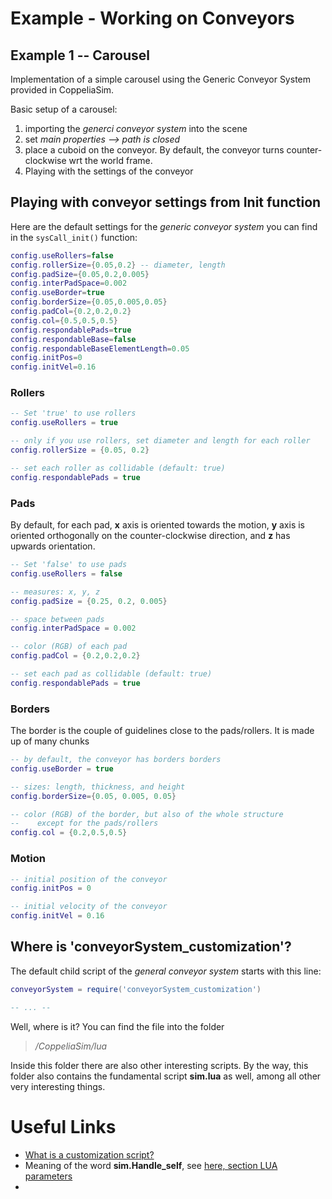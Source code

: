 # Example - Working on Conveyors

## Example 1 -- Carousel

Implementation of a simple carousel using the Generic Conveyor System provided in CoppeliaSim. 

Basic setup of a carousel:

1. importing the *generci conveyor system* into the scene
2. set *main properties --> path is closed*
3. place a cuboid on the conveyor. By default, the conveyor turns counter-clockwise wrt the world frame. 
4. Playing with the settings of the conveyor

## Playing with conveyor settings from Init function

Here are the default settings for the *generic conveyor system* you can find in the `sysCall_init()` function:

```lua
config.useRollers=false
config.rollerSize={0.05,0.2} -- diameter, length
config.padSize={0.05,0.2,0.005}
config.interPadSpace=0.002
config.useBorder=true
config.borderSize={0.05,0.005,0.05}
config.padCol={0.2,0.2,0.2}
config.col={0.5,0.5,0.5}
config.respondablePads=true
config.respondableBase=false
config.respondableBaseElementLength=0.05
config.initPos=0
config.initVel=0.16
```

### Rollers

```lua
-- Set 'true' to use rollers
config.useRollers = true

-- only if you use rollers, set diameter and length for each roller
config.rollerSize = {0.05, 0.2}

-- set each roller as collidable (default: true)
config.respondablePads = true
```

### Pads

By default, for each pad, **x** axis is oriented towards the motion, **y** axis is oriented orthogonally on the counter-clockwise direction, and **z** has upwards orientation. 

```lua
-- Set 'false' to use pads
config.useRollers = false

-- measures: x, y, z
config.padSize = {0.25, 0.2, 0.005}

-- space between pads
config.interPadSpace = 0.002

-- color (RGB) of each pad
config.padCol = {0.2,0.2,0.2}

-- set each pad as collidable (default: true)
config.respondablePads = true
```

### Borders

The border is the couple of guidelines close to the pads/rollers. It is made up of many chunks

```lua
-- by default, the conveyor has borders borders
config.useBorder = true

-- sizes: length, thickness, and height
config.borderSize={0.05, 0.005, 0.05}

-- color (RGB) of the border, but also of the whole structure
--    except for the pads/rollers
config.col = {0.2,0.5,0.5}
```

### Motion

```lua
-- initial position of the conveyor
config.initPos = 0

-- initial velocity of the conveyor
config.initVel = 0.16
```

## Where is 'conveyorSystem_customization'?

The default child script of the *general conveyor system* starts with this line:

```lua
conveyorSystem = require('conveyorSystem_customization')

-- ... --
```

Well, where is it? You can find the file into the folder 

> *<your CoppeliaSim installation folder>/CoppeliaSim/lua*

Inside this folder there are also other interesting scripts. By the way, this folder also contains the fundamental script **sim.lua** as well, among all other very interesting things. 

# Useful Links

- [What is a customization script?](https://www.coppeliarobotics.com/helpFiles/en/customizationScripts.htm)
- Meaning of the word **sim.Handle_self**, see [here, section LUA parameters](https://www.coppeliarobotics.com/helpFiles/en/regularApi/simGetObjectHandle.htm)
- 